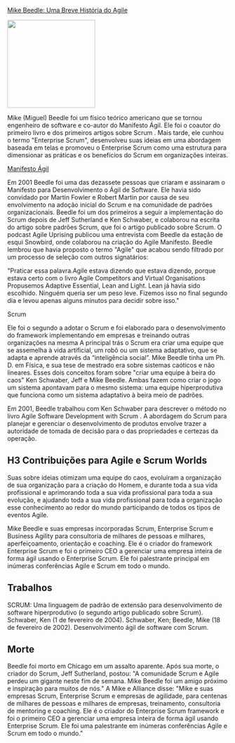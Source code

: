 [Mike Beedle: Uma Breve História do Agile](https://www.zentao.pm/blog/a-brief-history-of-agile-mike-beedle-tragic-loss-to-the-scrum-community-1086.html)

<div Mike Beedle="center">
<img src="https://user-images.githubusercontent.com/112489062/191096064-56b1eed9-ff06-4082-8938-ae93b2743ca5.jpg" width="200px" />
</div>


Mike (Miguel) Beedle foi um físico teórico americano que se tornou engenheiro de software e co-autor do Manifesto Ágil. Ele foi o coautor do primeiro livro e dos primeiros artigos sobre Scrum . Mais tarde, ele cunhou o termo "Enterprise Scrum", desenvolveu suas ideias em uma abordagem baseada em telas e promoveu o Enterprise Scrum como uma estrutura para dimensionar as práticas e os benefícios do Scrum em organizações inteiras.

[Manifesto Ágil](https://www.objective.com.br/insights/manifesto-agil/#:~:text=12%20princ%C3%ADpios%20do%20Manifesto%20%C3%81gil&text=%E2%80%9CNossa%20maior%20prioridade%20%C3%A9%20satisfazer,vantagem%20competitiva%20para%20o%20cliente%E2%80%9D)

Em 2001 Beedle foi uma das dezassete pessoas que criaram e assinaram o Manifesto para Desenvolvimento o Ágil de Software. Ele havia sido convidado por Martin Fowler e Robert Martin por causa de seu envolvimento na adoção inicial do Scrum e na comunidade de padrões organizacionais. Beedle foi um dos primeiros a seguir a implementação do Scrum depois de Jeff Sutherland e Ken Schwaber, e colaborou na escrita do artigo sobre padrões Scrum, que foi o artigo publicado sobre Scrum. O podcast Agile Uprising publicou uma entrevista com Beedle da estação de esqui Snowbird, onde colaborou na criação do Agile Manifesto. Beedle lembrou que havia proposto o termo "Agile" que acabou sendo filtrado por um processo de seleção com outros signatários:

"Praticar essa palavra.Agile estava dizendo que estava dizendo, porque estava certo com o livro Agile Competitors and Virtual Organisations Propusemos Adaptive Essential, Lean and Light. Lean já havia sido escolhido. Ninguém queria ser um peso leve. Fizemos isso no final segundo dia e levou apenas alguns minutos para decidir sobre isso."

Scrum

Ele foi o segundo a adotar o Scrum e foi elaborado para o desenvolvimento do framework implementando em empresas e treinando outras organizações na mesma
A principal trás o Scrum era criar uma equipe que se assemelha à vida artificial, um robô ou um sistema adaptativo, que se adapta e aprende através da “inteligência social”. Mike Beedle tinha um Ph. D. em Física, e sua tese de mestrado era sobre sistemas caóticos e não lineares. Esses dois conceitos foram sobre "criar uma equipe à beira do caos" Ken Schwaber, Jeff e Mike Beedle. Ambas fazem como criar o jogo um sistema apontavam para o mesmo sistema: uma equipe hiperprodutiva que funciona como um sistema adaptativo à beira meio de padrões.

Em 2001, Beedle trabalhou com Ken Schwaber para descrever o método no livro Agile Software Development with Scrum . A abordagem do Scrum para planejar e gerenciar o desenvolvimento de produtos envolve trazer a autoridade de tomada de decisão para o das propriedades e certezas da operação.

H3 Contribuições para Agile e Scrum Worlds
---
Suas sobre ideias otimizam uma equipe do caos, evoluíram a organização de sua organização para a criação do Homem, e durante toda a sua vida profissional e aprimorando toda a sua vida profissional para toda a sua evolução, e ajudando toda a sua vida profissional para toda a organização esse conhecimento ao redor do mundo participando de todos os tipos de eventos Agile.

Mike Beedle e suas empresas incorporadas Scrum, Enterprise Scrum e Business Agility para consultoria de milhares de pessoas e milhares, aperfeiçoamento, orientação e coaching. Ele é o criador do framework Enterprise Scrum e foi o primeiro CEO a gerenciar uma empresa inteira de forma ágil usando o Enterprise Scrum. Ele foi palestrante principal em inúmeras conferências Agile e Scrum em todo o mundo.

Trabalhos
---
SCRUM: Uma linguagem de padrão de extensão para desenvolvimento de software hiperprodutivo (o segundo artigo publicado sobre Scrum). Schwaber, Ken (1 de fevereiro de 2004). Schwaber, Ken; Beedle, Mike (18 de fevereiro de 2002). Desenvolvimento ágil de software com Scrum.

Morte
---
Beedle foi morto em Chicago em um assalto aparente. 
Após sua morte, o criador do Scrum, Jeff Sutherland, postou: "A comunidade Scrum e Agile perdeu um gigante neste fim de semana. Mike Beedle foi um amigo próximo e inspiração para muitos de nós."  A Mike e Alliance disse: "Mike e suas empresas Scrum, Enterprise Scrum e empresas de agilidade, para centenas de milhares de pessoas e milhares de empresas, treinamento, consultoria de mentoring e coaching. Ele é o criador do Enterprise Scrum framework e foi o primeiro CEO a gerenciar uma empresa inteira de forma ágil usando Enterprise Scrum. Ele foi uma palestrante em inúmeras conferências Agile e Scrum em todo o mundo."
